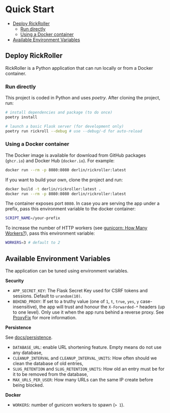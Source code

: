 # Quick Start

<!-- TOC start -->
- [Deploy RickRoller](#deploy-rickroller)
  * [Run directly](#run-directly)
  * [Using a Docker container](#using-a-docker-container)
- [Available Environment Variables](#available-environment-variables)
<!-- TOC end -->


<!-- TOC --><a name="deploy-rickroller"></a>
## Deploy RickRoller

RickRoller is a Python application that can run locally or from a Docker container.

<!-- TOC --><a name="run-directly"></a>
### Run directly

This project is coded in Python and uses *poetry*. After cloning the project, run:
```bash
# install dependencies and package (to do once)
poetry install

# launch a basic Flask server (for development only)
poetry run rickroll --debug # use --debug/-d for auto-reload
```


<!-- TOC --><a name="using-a-docker-container"></a>
### Using a Docker container

The Docker image is available for download from GitHub packages (`ghcr.io`) and Docker Hub (`docker.io`).
For example:
```bash
docker run --rm -p 8080:8080 derlin/rickroller:latest
```

If you want to build your own, clone the project and run:
```bash
docker build -t derlin/rickroller:latest .
docker run --rm -p 8080:8080 derlin/rickroller:latest
```

The container exposes port `8080`.
In case you are serving the app under a prefix, pass this environment variable to the docker container:
```bash
SCRIPT_NAME=/your-prefix
```

To increase the number of HTTP workers (see [gunicorn: How Many Workers?](https://docs.gunicorn.org/en/stable/design.html#how-many-workers)),
pass this environment variable:
```bash
WORKERS=3 # default to 2
```

<!-- TOC --><a name="available-environment-variables"></a>
## Available Environment Variables

The application can be tuned using environment variables.

**Security**

* `APP_SECRET_KEY`: The Flask Secret Key used for CSRF tokens and sessions. Default to `urandom(10)`.
* `BEHIND_PROXY`: If set to a truthy value (one of `1`, `t`, `true`, `yes`, `y` case-insensitive),
  the app will trust and honour the `X-Forwarded-*` headers (up to one level). Only use it when the app runs behind
  a reverse proxy. See [ProxyFix](https://werkzeug.palletsprojects.com/en/latest/middleware/proxy_fix/)
  for more information.

**Persistence** 

See [docs/persistence](persistence.md).

* `DATABASE_URL`: enable URL shortening feature. Empty means do not use any database,
* `CLEANUP_INTERVAL` and `CLEANUP_INTERVAL_UNITS`: How often should we clean the database of old entries,
* `SLUG_RETENTION` and `SLUG_RETENTION_UNITS`: How old an entry must be for it to be removed from the database,
* `MAX_URLS_PER_USER`: How many URLs can the same IP create before being blocked.

**Docker**

* `WORKERS`: number of gunicorn workers to spawn (`> 1`).